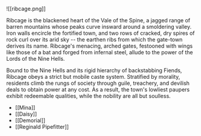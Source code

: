 ![[ribcage.png]]

Ribcage is the blackened heart of the Vale of the Spine, a jagged range of barren mountains whose peaks curve insward around a smoldering valley. Iron walls encircle the fortified town, and two rows of cracked, dry spires of rock curl over its arid sky -- the earthen ribs from which the gate-town derives its name. Ribcage's menacing, arched gates, festooned with wings like those of a bat and forged from infernal steel, allude to the power of the Lords of the Nine Hells.

Bound to the Nine Hells and its rigid hierarchy of backstabbing Fiends, Ribcage obeys a strict but mobile caste system. Stratified by morality, residents climb the rungs of society through guile, treachery, and devilish deals to obtain power at any cost. As a result, the town's lowliest paupers exhibit redeemable qualities, while the nobility are all but soulless.

- [[Mina]]
- [[Daisy]]
- [[Demorial]]
- [[Reginald Pipefitter]]